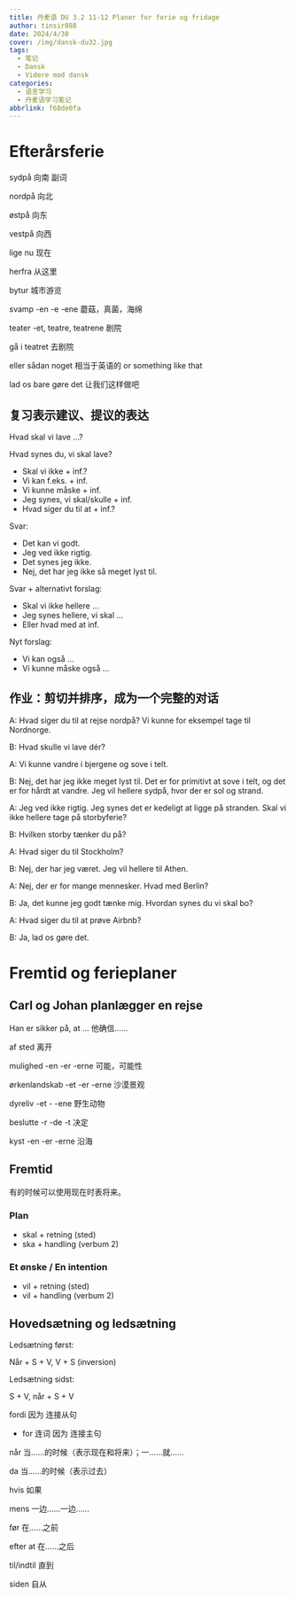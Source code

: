 ```yaml
---
title: 丹麦语 DU 3.2 11-12 Planer for ferie og fridage
author: tinsir888
date: 2024/4/30
cover: /img/dansk-du32.jpg
tags:
  - 笔记
  - Dansk
  - Videre mod dansk
categories:
  - 语言学习
  - 丹麦语学习笔记
abbrlink: f68de0fa
---
```


# Efterårsferie

sydpå 向南 副词

nordpå 向北

østpå 向东

vestpå 向西

lige nu 现在

herfra 从这里

bytur 城市游览

svamp -en -e -ene 蘑菇，真菌，海绵

teater -et, teatre, teatrene 剧院

gå i teatret 去剧院

eller sådan noget 相当于英语的 or something like that

lad os bare gøre det 让我们这样做吧

## 复习表示建议、提议的表达

Hvad skal vi lave ...?

Hvad synes du, vi skal lave?

- Skal vi ikke + inf.?
- Vi kan f.eks. + inf.
- Vi kunne måske + inf.
- Jeg synes, vi skal/skulle + inf.
- Hvad siger du til at + inf.?

Svar:

- Det kan vi godt.
- Jeg ved ikke rigtig.
- Det synes jeg ikke.
- Nej, det har jeg ikke så meget lyst til.

Svar + alternativt forslag:

- Skal vi ikke hellere ...
- Jeg synes hellere, vi skal ...
- Eller hvad med at inf.

Nyt forslag:

- Vi kan også ...
- Vi kunne måske også ...

## 作业：剪切并排序，成为一个完整的对话

A: Hvad siger du til at rejse nordpå? Vi kunne for eksempel tage til Nordnorge. 

B: Hvad skulle vi lave dér?

A: Vi kunne vandre i bjergene og sove i telt.

B: Nej, det har jeg ikke meget lyst til. Det er for primitivt at sove i telt, og det er for hårdt at vandre. Jeg vil hellere sydpå, hvor der er sol og strand. 

A: Jeg ved ikke rigtig. Jeg synes det er kedeligt at ligge på stranden. Skal vi ikke hellere tage på storbyferie?

B: Hvilken storby tænker du på?

A: Hvad siger du til Stockholm?

B: Nej, der har jeg været. Jeg vil hellere til Athen.

A: Nej, der er for mange mennesker. Hvad med Berlin?

B: Ja, det kunne jeg godt tænke mig. Hvordan synes du vi skal bo?

A: Hvad siger du til at prøve Airbnb?

B: Ja, lad os gøre det. 

# Fremtid og ferieplaner

## Carl og Johan planlægger en rejse

Han er sikker på, at ... 他确信……

af sted 离开

mulighed -en -er -erne 可能，可能性

ørkenlandskab -et -er -erne 沙漠景观

dyreliv -et - -ene 野生动物

beslutte -r -de -t 决定

kyst -en -er -erne 沿海

## Fremtid

有的时候可以使用现在时表将来。

### Plan

- skal + retning (sted)
- ska + handling (verbum 2)

### Et ønske / En intention

- vil + retning (sted)
- vil + handling (verbum 2)

## Hovedsætning og ledsætning

Ledsætning først:

Når + S + V, V + S (inversion)

Ledsætning sidst:

S + V, når + S + V



fordi 因为 连接从句

- for 连词 因为 连接主句

når 当……的时候（表示现在和将来）；一……就……

da 当……的时候（表示过去）

hvis 如果

mens 一边……一边……

før 在……之前

efter at 在……之后

til/indtil 直到

siden 自从